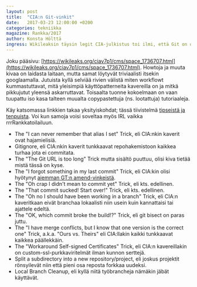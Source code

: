 ```yaml
---
layout: post
title:  "CIA:n Git-vinkit"
date:   2017-03-23 12:00:00 +0200
categories: tekniikka
magazine: Rankka/2017
author: Konsta Hölttä
ingress: Wikileaksin täysin legit CIA-julkistus toi ilmi, että Git on osa CIA:n(kin) "Hacking Toolseja". Vault 7:stä löytyi ainakin monta Git-aiheista sivua. GT esittelee tässä tipsit ja tricksit lyhyesti; muita varten voi käydä lukemassa tarkemmin vaikka rrrRankkabussissa ajanvietteeksi.
---
```

Joku pääsivu: [https://wikileaks.org/ciav7p1/cms/space_1736707.html](https://wikileaks.org/ciav7p1/cms/space_1736707.html). Howtoja ja muuta kivaa on laidasta laitaan, mutta samat löytyvät triviaalisti itsekin googlaamalla. Jutuista kyllä selviää rivien välistä miten workflowt kummastuttavat, mitä yleisimpiä käyttöpatterneita kavereilla on ja mitkä pikkujutut yleensä askarruttavat. Toisaalta tuonne kokoelmaan on vaan tuupattu iso kasa talteen muualta copypastettuja (ns. lootattuja) tutoriaaleja.

Käy katsomassa linkkien takaa yksityiskohdat; tässä tiivistelmä [tipseistä ja tenpuista](https://wikileaks.org/ciav7p1/cms/page_1179773.html). Voi kun samoja voisi soveltaa myös IRL vaikka rrrRankkatoilailuun.

* The "I can never remember that alias I set" Trick, eli CIA:nkin kaverit ovat hajamielisiä.
* Gitignore, eli CIA:nkin kaverit tunkkaavat repohakemistoon kaikkea turhaa jota ei commitata.
* The "The Git URL is too long" Trick mutta sisältö puuttuu, olisi kiva tietää mistä tässä on kyse.
* The "I forgot something in my last commit" Trick, eli CIA:kin olisi hyötynyt [aiemman GT:n amend-vinkeistä](/tekniikka/2017/02/23/git-historia-natiksi.html).
* The "Oh crap I didn't mean to commit yet" Trick, eli kts. edellinen.
* The "That commit sucked!  Start over!" Trick, eli kts. edellinen.
* The "Oh no I should have been working in a branch" Trick, eli CIA:n kaveritkaan eivät branchaa lokaalisti niin usein kuin kannattaisi tai ajattele edeltä.
* The "OK, which commit broke the build!?" Trick, eli git bisect on paras juttu.
* The "I have merge conflicts, but I know that one version is the correct one" Trick, a.k.a. "Ours vs. Theirs" eli CIA:llakin kaikki tunkkaavat kaikkea päällekkäin.
* The "Workaround Self-signed Certificates" Trick, eli CIA:n kavereillakin on custom-ssl-purkkaviritelmät ilman kunnon serttejä.
* Split a subdirectory into a new repository/project, eli joskus projektit rönsyilevät niin että pieni osa reposta forkkaa uudeksi.
* Local Branch Cleanup, eli kyllä niitä työbrancheja nämäkin jäbät käyttävät.
